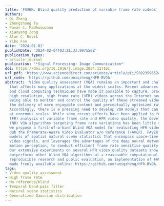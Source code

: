 ```yaml
---
title: 'FAVER: Blind quality prediction of variable frame rate videos'
authors:
- Qi Zheng
- Zhengzhong Tu
- Pavan C. Madhusudana
- Xiaoyang Zeng
- Alan C. Bovik
- Yibo Fan
date: '2024-01-01'
publishDate: '2024-02-04T02:21:33.997550Z'
publication_types:
- article-journal
publication: '*Signal Processing: Image Communication*'
doi: https://doi.org/10.1016/j.image.2024.117101
url_pdf: 'https://www.sciencedirect.com/science/article/pii/S092359652400002X'
url_code: 'https://github.com/uniqzheng/HFR-BVQA'
abstract: 'Video quality assessment (VQA) remains an important and challenging problem
  that affects many applications at the widest scales. Recent advances in mobile devices
  and cloud computing techniques have made it possible to capture, process, and share
  high resolution, high frame rate (HFR) videos across the Internet nearly instantaneously.
  Being able to monitor and control the quality of these streamed videos can enable
  the delivery of more enjoyable content and perceptually optimized rate control.
  Accordingly, there is a pressing need to develop VQA models that can be deployed
  at enormous scales. While some recent effects have been applied to full-reference
  (FR) analysis of variable frame rate and HFR video quality, the development of no-reference
  (NR) VQA algorithms targeting frame rate variations has been little studied. Here,
  we propose a first-of-a-kind blind VQA model for evaluating HFR videos, which we
  dub the Framerate-Aware Video Evaluator w/o Reference (FAVER). FAVER uses extended
  models of spatial natural scene statistics that encompass space–time wavelet-decomposed
  video signals, and leverages the advantages of the deep neural network to provide
  motion perception, to conduct efficient frame rate sensitive quality prediction.
  Our extensive experiments on several HFR video quality datasets show that FAVER
  outperforms other blind VQA algorithms at a reasonable computational cost. To facilitate
  reproducible research and public evaluation, an implementation of FAVER is being
  made freely available online: https://github.com/uniqzheng/HFR-BVQA.'
tags:
- Video quality assessment
- High frame rate
- No reference/blind
- Temporal band-pass filter
- Natural scene statistics
- Generalized Gaussian distribution
---
```

